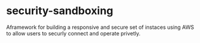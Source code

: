 # security-sandboxing
Aframework for building a responsive and secure set of instaces using AWS to allow users to securly connect and operate privetly. 
